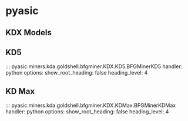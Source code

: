 # pyasic
## KDX Models

## KD5

::: pyasic.miners.kda.goldshell.bfgminer.KDX.KD5.BFGMinerKD5
    handler: python
    options:
        show_root_heading: false
        heading_level: 4


## KD Max

::: pyasic.miners.kda.goldshell.bfgminer.KDX.KDMax.BFGMinerKDMax
    handler: python
    options:
        show_root_heading: false
        heading_level: 4

